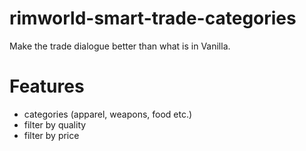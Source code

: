 # rimworld-smart-trade-categories
Make the trade dialogue better than what is in Vanilla.

# Features
- categories (apparel, weapons, food etc.)
- filter by quality
- filter by price
